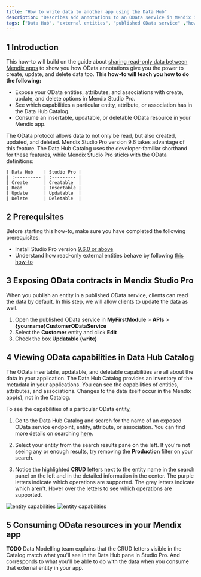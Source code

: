 ```yaml
---
title: "How to write data to another app using the Data Hub"
description: "Describes add annotations to an OData service in Mendix Studio Pro, see external entities with these features in the Data Hub Catalog, and use them to build your app."
tags: ["Data Hub", "external entities", "published OData service" ,"how to","OData", "Data Hub Catalog"]
---
```


## 1 Introduction

This how-to will build on the guide about [sharing read-only data between Mendix apps](https://docs.mendix.com/data-hub/share-data/) to show you how OData annotations give you the power to create, update, and delete data too. 
**This how-to will teach you how to do the following:**

* Expose your OData entities, attributes, and associations with create, update, and delete options in Mendix Studio Pro.
* See which capabilities a particular entity, attribute, or association has in the Data Hub Catalog.
* Consume an insertable, updatable, or deletable OData resource in your Mendix app.

The OData protocol allows data to not only be read, but also created, updated, and deleted. Mendix Studio Pro version 9.6 takes advantage of this feature. The Data Hub Catalog uses the developer-familiar shorthand for these features, while Mendix Studio Pro sticks with the OData definitions: 

    | Data Hub    | Studio Pro |
    | :---------- | :--------- |
    | Create      | Creatable  |
    | Read        | Insertable |
    | Update      | Updatable  |
    | Delete      | Deletable  |

## 2 Prerequisites

Before starting this how-to, make sure you have completed the following prerequisites:

* Install Studio Pro version [9.6.0 or above](https://marketplace.mendix.com/link/studiopro/)
* Understand how read-only external entities behave by following [this how-to](https://docs.mendix.com/data-hub/share-data/)


## 3 Exposing OData contracts in Mendix Studio Pro

When you publish an entity in a published OData service, clients can read the data by default. In this step, we will allow clients to update the data as well.

1. Open the published OData service in **MyFirstModule** > **APIs** > **{yourname}CustomerODataService**
2. Select the **Customer** entity and click **Edit**
3. Check the box **Updatable (write)**

## 4 Viewing OData capabilities in Data Hub Catalog

The OData insertable, updatable, and deletable capabilities are all about the data in your application. The Data Hub Catalog provides an inventory of the metadata in your applications. You can see the capabilities of entities, attributes, and associations. Changes to the data itself occur in the Mendix app(s), not in the Catalog.

To see the capabilities of a particular OData entity, 

1. Go to the Data Hub Catalog and search for the name of an exposed OData service endpoint, entity, attribute, or association. You can find more details on searching [here](https://docs.mendix.com/data-hub/share-data/#5-using-the-data-hub-catalog-and-curating-your-own-service).

2. Select your entity from the search results pane on the left. If you're not seeing any or enough results, try removing the **Production** filter on your search.

3. Notice the highlighted **CRUD** letters next to the entity name in the search panel on the left and in the detailed information in the center. The purple letters indicate which operations are supported. The grey letters indicate which aren't. Hover over the letters to see which operations are supported.

![entity capabilities](attachments/write-data/left-panel-crud.png)
![entity capabilities](attachments/write-data/center-panel-crud.png)


## 5 Consuming OData resources in your Mendix app
**TODO** Data Modelling team explains that the CRUD letters visible in the Catalog match what you'll see in the Data Hub pane in Studio Pro. And corresponds to what you'll be able to do with the data when you consume that external entity in your app.
